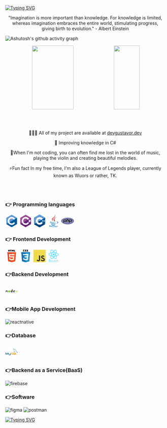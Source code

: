[![Typing SVG](https://readme-typing-svg.demolab.com?font=Fira+Code&weight=300&pause=1000&color=FF8C00&center=true&vCenter=true&width=1000&lines=Hello%2C+My+Name+is+Gustavo+Ribeiro+%F0%9F%91%8B+;I+am+20+years+old;I+have+a+technical+degree+in+software+Development;Welcome+%F0%9F%98%84+)](https://git.io/typing-svg)

<p align="center">"Imagination is more important than knowledge. For knowledge is limited, whereas imagination embraces the entire world, stimulating progress, giving birth to evolution." - Albert Einstein</p>


![Ashutosh's github activity graph](https://github-readme-activity-graph.vercel.app/graph?username=devgustavor&bg_color=0d1117&color=ffffff&line=ff8c00&point=ffffff&hide_border=true)

<div align="center">
<img width="51%" height="200px" src="https://github-readme-stats.vercel.app/api?username=devgustavor&theme=github_dark&hide_border=true&include_all_commits=false&count_private=false">
<img width="40%" height="200px" src="https://github-readme-stats.vercel.app/api/top-langs/?username=devgustavor&theme=github_dark&hide_border=true&include_all_commits=false&count_private=false&layout=compact">

</div>

<br></br>

<div align="center">

👨🏾‍💻 All of my project are available at [devgustavor.dev](https://devgustavor.github.io)

 🔷 Improving knowledge in C#
 
🎻When I'm not coding, you can often find me lost in the world of music, playing the violin and creating beautiful melodies.

 ⚡Fun fact In my free time, I'm also a League of Legends player, currently known as Wuors or rather, TK.
</div>


<br><br>

### 👉 Programming languages
<p align="left">
 <img src="https://raw.githubusercontent.com/devicons/devicon/master/icons/c/c-original.svg" alt="c" width="40" height="40"/>
 <img src="https://raw.githubusercontent.com/devicons/devicon/master/icons/csharp/csharp-original.svg" alt="csharp" width="40" height="40"/>
 <img src="https://raw.githubusercontent.com/devicons/devicon/master/icons/cplusplus/cplusplus-original.svg" alt="cplusplus" width="40" height="40"/>
 <img src="https://raw.githubusercontent.com/devicons/devicon/master/icons/java/java-original.svg" alt="java" width="40" height="40"/>
 <img src="https://raw.githubusercontent.com/devicons/devicon/master/icons/php/php-original.svg" alt="php" width="40" height="40"/>
</p>


### 👉 Frontend Development
<p align="left">
<img src="https://raw.githubusercontent.com/devicons/devicon/master/icons/html5/html5-original-wordmark.svg" alt="html5" width="40" height="40"/>
<img src="https://raw.githubusercontent.com/devicons/devicon/master/icons/css3/css3-original-wordmark.svg" alt="css3" width="40" height="40"/>
<img src="https://raw.githubusercontent.com/devicons/devicon/master/icons/javascript/javascript-original.svg" alt="javascript" width="40" height="40"/>
 <img src="https://raw.githubusercontent.com/devicons/devicon/master/icons/react/react-original-wordmark.svg" alt="react" width="40" height="40"/>
</p>

### 👉Backend Development
<p align="left">
<img src="https://raw.githubusercontent.com/devicons/devicon/master/icons/nodejs/nodejs-original-wordmark.svg" alt="nodejs" width="40" height="40"/>
</p>

### 👉Mobile App Development
<p align="left">
<img src="https://reactnative.dev/img/header_logo.svg" alt="reactnative" width="40" height="40"/>
</p> 

### 👉Database
<p align="left">
<img src="https://raw.githubusercontent.com/devicons/devicon/master/icons/mysql/mysql-original-wordmark.svg" alt="mysql" width="40" height="40"/>
</p> 

### 👉Backend as a Service(BaaS)
<p align="left">
<img src="https://www.vectorlogo.zone/logos/firebase/firebase-icon.svg" alt="firebase" width="40" height="40"/>
</p> 

### 👉Software
<p align="left">
 <img src="https://www.vectorlogo.zone/logos/figma/figma-icon.svg" alt="figma" width="40" height="40"/> 
<img src="https://www.vectorlogo.zone/logos/getpostman/getpostman-icon.svg" alt="postman" width="40" height="40"/>
</p>
 
[![Typing SVG](https://readme-typing-svg.demolab.com?font=Fira+Code&weight=300&pause=1000&color=FF8C00&center=true&vCenter=true&repeat=false&width=1000&lines=My+currently+primary+projects+%E2%AC%87%EF%B8%8F)](https://git.io/typing-svg)
